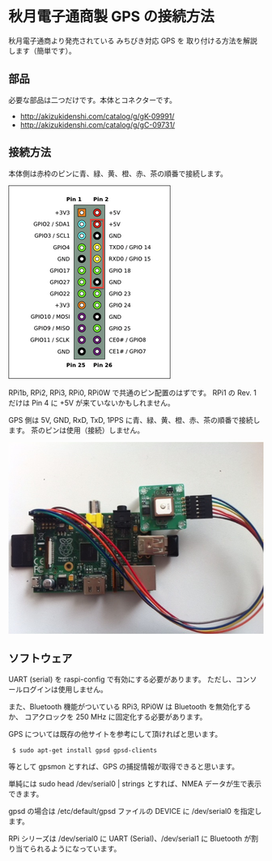 # 秋月電子通商製 GPS の接続方法

秋月電子通商より発売されている みちびき対応 GPS を
取り付ける方法を解説します（簡単です）。

## 部品 

必要な部品は二つだけです。本体とコネクターです。

* http://akizukidenshi.com/catalog/g/gK-09991/
* http://akizukidenshi.com/catalog/g/gC-09731/

## 接続方法

本体側は赤枠のピンに青、緑、黄、橙、赤、茶の順番で接続します。

![本体](https://raw.githubusercontent.com/thortex/rpi3-simple-hat/master/AKIZUKI-GPS/images/Pi-GPIO-header-26-sm.png "本体側")

RPi1b, RPi2, RPi3, RPi0, RPi0W で共通のピン配置のはずです。
RPi1 の Rev. 1 だけは Pin 4 に +5V が来ていないかもしれません。

GPS 側は 5V, GND, RxD, TxD, 1PPS に青、緑、黄、橙、赤、茶の順番で接続します。
茶のピンは使用（接続）しません。

![全体](https://raw.githubusercontent.com/thortex/rpi3-simple-hat/master/AKIZUKI-GPS/images/overview.jpg "全体")

## ソフトウェア

UART (serial) を raspi-config で有効にする必要があります。
ただし、コンソールログインは使用しません。

また、Bluetooth 機能がついている RPi3, RPi0W は Bluetooth を無効化するか、
コアクロックを 250 MHz に固定化する必要があります。

GPS については既存の他サイトを参考にして頂ければと思います。

     $ sudo apt-get install gpsd gpsd-clients

等として gpsmon とすれば、GPS の捕捉情報が取得できると思います。

単純には sudo head /dev/serial0 | strings とすれば、NMEA データが生で表示できます。

gpsd の場合は /etc/default/gpsd ファイルの DEVICE に /dev/serial0 を指定します。

RPi シリーズは /dev/serial0 に UART (Serial)、/dev/serial1 に Bluetooth が割り当てられるようになっています。






    



